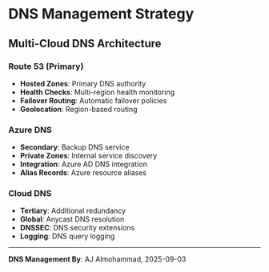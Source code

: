 # DNS Management Strategy

## Multi-Cloud DNS Architecture

### Route 53 (Primary)
- **Hosted Zones**: Primary DNS authority
- **Health Checks**: Multi-region health monitoring
- **Failover Routing**: Automatic failover policies
- **Geolocation**: Region-based routing

### Azure DNS
- **Secondary**: Backup DNS service
- **Private Zones**: Internal service discovery
- **Integration**: Azure AD DNS integration
- **Alias Records**: Azure resource aliases

### Cloud DNS
- **Tertiary**: Additional redundancy
- **Global**: Anycast DNS resolution
- **DNSSEC**: DNS security extensions
- **Logging**: DNS query logging

---
**DNS Management By**: AJ Almohammad, 2025-09-03

